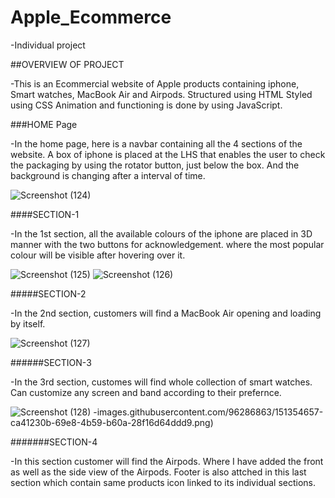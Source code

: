 # Apple_Ecommerce
-Individual project

##OVERVIEW OF PROJECT

-This is an Ecommercial website of Apple products containing iphone, Smart watches, MacBook Air and Airpods.
Structured using HTML
Styled using CSS
Animation and functioning is done by using JavaScript.

###HOME Page

-In the home page, here is a navbar containing all the 4 sections of the website.
A box of iphone is placed at the LHS that enables the user to check the packaging by using the rotator button, just below the box.
And the background is changing after a interval of time.


![Screenshot (124)](https://user-images.githubusercontent.com/96286863/151354214-14e2c1e9-2c08-4dce-a48f-a24210e2a5d4.png)

####SECTION-1

-In the 1st section, all the available colours of the iphone are placed in 3D manner with the two buttons for acknowledgement.
where the most popular colour will be visible after hovering over it.

![Screenshot (125)](https://user-images.githubusercontent.com/96286863/151354220-fed0d70f-40dd-4e97-9ad9-28f3cce8ec56.png)
![Screenshot (126)](https://user-images.githubusercontent.com/96286863/151354229-0789ee12-6003-49ac-ad4e-7cae50f7f8e6.png)

#####SECTION-2

-In the 2nd section, customers will find a MacBook Air opening and loading by itself.

![Screenshot (127)](https://user-images.githubusercontent.com/96286863/151354996-7d6f3d09-7ba0-4e8b-863e-70cda6cf52c7.png)


######SECTION-3

-In the 3rd section, customes will find whole collection of smart watches.
Can customize any screen and band according to their prefernce.

![Screenshot (128)](https://user-images.githubusercontent.com/96286863/151354681-e0e45c9c-c45b-43e8-9094-9401719c8ba8.png)
-images.githubusercontent.com/96286863/151354657-ca41230b-69e8-4b59-b60a-28f16d64ddd9.png)

#######SECTION-4

-In this section customer will find the Airpods.
Where I have added the front as well as the side view of the Airpods.
Footer is also attched in this last section which contain same products icon linked to its individual sections.
